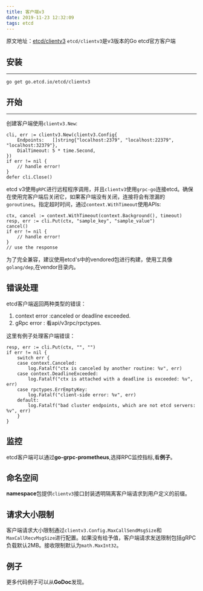 ```yaml
---
title: 客户端v3
date: 2019-11-23 12:32:09
tags: etcd
---
```

原文地址：[etcd/clientv3](https://github.com/etcd-io/etcd/blob/master/clientv3/README.md)
`etcd/clientv3`是v3版本的Go etcd官方客户端
## 安装

* * *
```
go get go.etcd.io/etcd/clientv3
```
## 开始
* * *
创建客户端使用`clientv3.New`:
```
cli, err := clientv3.New(clientv3.Config{
	Endpoints:   []string{"localhost:2379", "localhost:22379", "localhost:32379"},
	DialTimeout: 5 * time.Second,
})
if err != nil {
	// handle error!
}
defer cli.Close()
```
etcd v3使用`gRPC`进行远程程序调用，并且`clientv3`使用`grpc-go`连接etcd。确保在使用完客户端后关闭它，如果客户端没有关闭，连接将会有泄漏的`goroutines`。指定超时时间，通过`context.WithTimeout`使用APIs:
```
ctx, cancel := context.WithTimeout(context.Background(), timeout)
resp, err := cli.Put(ctx, "sample_key", "sample_value")
cancel()
if err != nil {
    // handle error!
}
// use the response
```
为了完全兼容，建议使用etcd's中的vendored包进行构建，使用工具像`golang/dep`,在vendor目录内。
## 错误处理
etcd客户端返回两种类型的错误：

1. context error :canceled or deadline exceeded.
2. gRpc error : 看api/v3rpc/rpctypes.

这里有例子处理客户端错误：
```
resp, err := cli.Put(ctx, "", "")
if err != nil {
	switch err {
	case context.Canceled:
		log.Fatalf("ctx is canceled by another routine: %v", err)
	case context.DeadlineExceeded:
		log.Fatalf("ctx is attached with a deadline is exceeded: %v", err)
	case rpctypes.ErrEmptyKey:
		log.Fatalf("client-side error: %v", err)
	default:
		log.Fatalf("bad cluster endpoints, which are not etcd servers: %v", err)
	}
}
```
## 监控
etcd客户端可以通过**go-grpc-prometheus**,选择RPC监控指标,看**例子**。
## 命名空间
**namespace**包提供`clientv3`接口封装透明隔离客户端请求到用户定义的前缀。
## 请求大小限制
客户端请求大小限制通过`clientv3.Config.MaxCallSendMsgSize`和`MaxCallRecvMsgSize`进行配置。如果没有给予值，客户端请求发送限制包括gRPC负载默认2MB。接收限制默认为`math.MaxInt32`。
## 例子
更多代码例子可以从**GoDoc**发现。